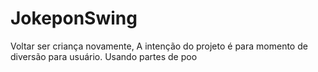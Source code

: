 # JokeponSwing
Voltar ser criança novamente, A intenção do projeto é para momento de diversão para usuário. Usando partes de poo 

